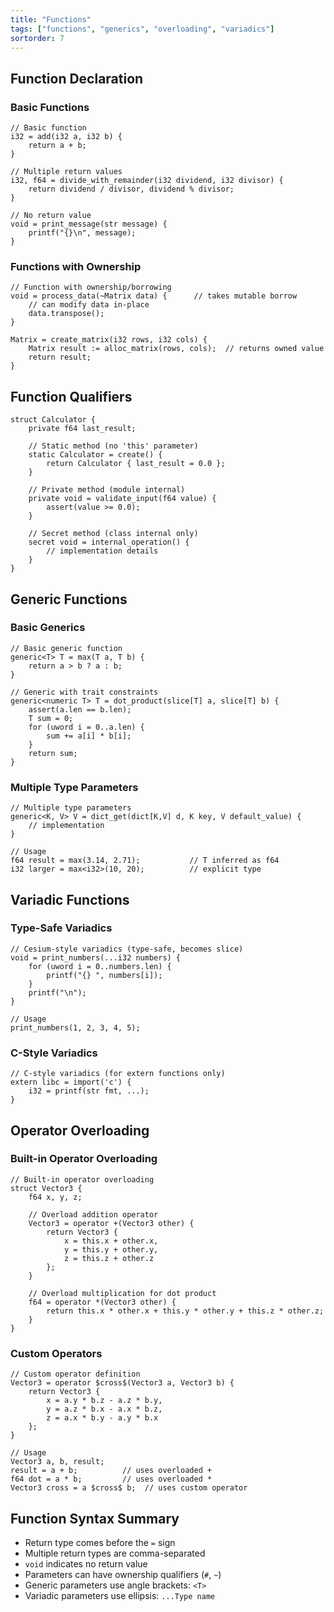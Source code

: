```yaml
---
title: "Functions"
tags: ["functions", "generics", "overloading", "variadics"]
sortorder: 7
---
```


## Function Declaration

### Basic Functions

```cesium
// Basic function
i32 = add(i32 a, i32 b) {
    return a + b;
}

// Multiple return values
i32, f64 = divide_with_remainder(i32 dividend, i32 divisor) {
    return dividend / divisor, dividend % divisor;
}

// No return value
void = print_message(str message) {
    printf("{}\n", message);
}
```

### Functions with Ownership

```cesium
// Function with ownership/borrowing
void = process_data(~Matrix data) {      // takes mutable borrow
    // can modify data in-place
    data.transpose();
}

Matrix = create_matrix(i32 rows, i32 cols) {
    Matrix result := alloc_matrix(rows, cols);  // returns owned value
    return result;
}
```

## Function Qualifiers

```cesium
struct Calculator {
    private f64 last_result;

    // Static method (no 'this' parameter)
    static Calculator = create() {
        return Calculator { last_result = 0.0 };
    }

    // Private method (module internal)
    private void = validate_input(f64 value) {
        assert(value >= 0.0);
    }

    // Secret method (class internal only)
    secret void = internal_operation() {
        // implementation details
    }
}
```

## Generic Functions

### Basic Generics

```cesium
// Basic generic function
generic<T> T = max(T a, T b) {
    return a > b ? a : b;
}

// Generic with trait constraints
generic<numeric T> T = dot_product(slice[T] a, slice[T] b) {
    assert(a.len == b.len);
    T sum = 0;
    for (uword i = 0..a.len) {
        sum += a[i] * b[i];
    }
    return sum;
}
```

### Multiple Type Parameters

```cesium
// Multiple type parameters
generic<K, V> V = dict_get(dict[K,V] d, K key, V default_value) {
    // implementation
}

// Usage
f64 result = max(3.14, 2.71);           // T inferred as f64
i32 larger = max<i32>(10, 20);          // explicit type
```

## Variadic Functions

### Type-Safe Variadics

```cesium
// Cesium-style variadics (type-safe, becomes slice)
void = print_numbers(...i32 numbers) {
    for (uword i = 0..numbers.len) {
        printf("{} ", numbers[i]);
    }
    printf("\n");
}

// Usage
print_numbers(1, 2, 3, 4, 5);
```

### C-Style Variadics

```cesium
// C-style variadics (for extern functions only)
extern libc = import('c') {
    i32 = printf(str fmt, ...);
}
```

## Operator Overloading

### Built-in Operator Overloading

```cesium
// Built-in operator overloading
struct Vector3 {
    f64 x, y, z;

    // Overload addition operator
    Vector3 = operator +(Vector3 other) {
        return Vector3 {
            x = this.x + other.x,
            y = this.y + other.y,
            z = this.z + other.z
        };
    }

    // Overload multiplication for dot product
    f64 = operator *(Vector3 other) {
        return this.x * other.x + this.y * other.y + this.z * other.z;
    }
}
```

### Custom Operators

```cesium
// Custom operator definition
Vector3 = operator $cross$(Vector3 a, Vector3 b) {
    return Vector3 {
        x = a.y * b.z - a.z * b.y,
        y = a.z * b.x - a.x * b.z,
        z = a.x * b.y - a.y * b.x
    };
}

// Usage
Vector3 a, b, result;
result = a + b;          // uses overloaded +
f64 dot = a * b;         // uses overloaded *
Vector3 cross = a $cross$ b;  // uses custom operator
```

## Function Syntax Summary

- Return type comes before the `=` sign
- Multiple return types are comma-separated
- `void` indicates no return value
- Parameters can have ownership qualifiers (`#`, `~`)
- Generic parameters use angle brackets: `<T>`
- Variadic parameters use ellipsis: `...Type name`
